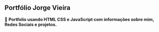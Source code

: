 ## Portfólio Jorge Vieira

📃
**Portfolio usando HTML CSS e JavaScript com informações sobre mim, Redes Sociais e projetos.**